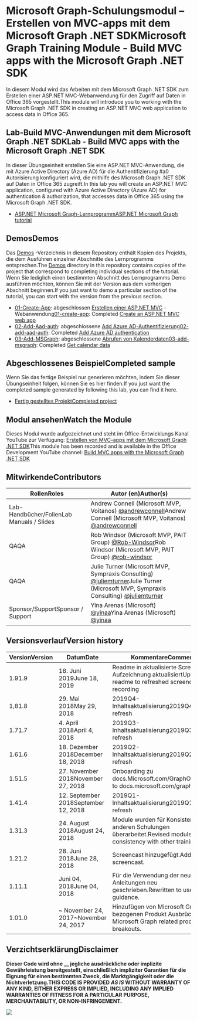 # <a name="microsoft-graph-training-module---build-mvc-apps-with-the-microsoft-graph-net-sdk"></a><span data-ttu-id="b9280-101">Microsoft Graph-Schulungsmodul – Erstellen von MVC-apps mit dem Microsoft Graph .NET SDK</span><span class="sxs-lookup"><span data-stu-id="b9280-101">Microsoft Graph Training Module - Build MVC apps with the Microsoft Graph .NET SDK</span></span>

<span data-ttu-id="b9280-102">In diesem Modul wird das Arbeiten mit dem Microsoft Graph .NET SDK zum Erstellen einer ASP.NET MVC-Webanwendung für den Zugriff auf Daten in Office 365 vorgestellt.</span><span class="sxs-lookup"><span data-stu-id="b9280-102">This module will introduce you to working with the Microsoft Graph .NET SDK in creating an ASP.NET MVC web application to access data in Office 365.</span></span>

## <a name="lab---build-mvc-apps-with-the-microsoft-graph-net-sdk"></a><span data-ttu-id="b9280-103">Lab-Build MVC-Anwendungen mit dem Microsoft Graph .NET SDK</span><span class="sxs-lookup"><span data-stu-id="b9280-103">Lab - Build MVC apps with the Microsoft Graph .NET SDK</span></span>

<span data-ttu-id="b9280-104">In dieser Übungseinheit erstellen Sie eine ASP.NET MVC-Anwendung, die mit Azure Active Directory (Azure AD) für die Authentifizierung #a0 Autorisierung konfiguriert wird, die mithilfe des Microsoft Graph .NET SDK auf Daten in Office 365 zugreift.</span><span class="sxs-lookup"><span data-stu-id="b9280-104">In this lab you will create an ASP.NET MVC application, configured with Azure Active Directory (Azure AD) for authentication & authorization, that accesses data in Office 365 using the Microsoft Graph .NET SDK.</span></span>

- [<span data-ttu-id="b9280-105">ASP.NET Microsoft Graph-Lernprogramm</span><span class="sxs-lookup"><span data-stu-id="b9280-105">ASP.NET Microsoft Graph tutorial</span></span>](https://docs.microsoft.com/graph/training/aspnet-tutorial)

## <a name="demos"></a><span data-ttu-id="b9280-106">Demos</span><span class="sxs-lookup"><span data-stu-id="b9280-106">Demos</span></span>

<span data-ttu-id="b9280-107">Das [Demos](./Demos) -Verzeichnis in diesem Repository enthält Kopien des Projekts, die dem Ausführen einzelner Abschnitte des Lernprogramms entsprechen.</span><span class="sxs-lookup"><span data-stu-id="b9280-107">The [Demos](./Demos) directory in this repository contains copies of the project that correspond to completing individual sections of the tutorial.</span></span> <span data-ttu-id="b9280-108">Wenn Sie lediglich einen bestimmten Abschnitt des Lernprogramms Demo ausführen möchten, können Sie mit der Version aus dem vorherigen Abschnitt beginnen.</span><span class="sxs-lookup"><span data-stu-id="b9280-108">If you just want to demo a particular section of the tutorial, you can start with the version from the previous section.</span></span>

- <span data-ttu-id="b9280-109">[01-Create-App](Demos/01-create-app): abgeschlossen [Erstellen einer ASP.NET MVC](https://docs.microsoft.com/graph/training/aspnet-tutorial?tutorial-step=1) -Webanwendung</span><span class="sxs-lookup"><span data-stu-id="b9280-109">[01-create-app](Demos/01-create-app): Completed [Create an ASP.NET MVC web app](https://docs.microsoft.com/graph/training/aspnet-tutorial?tutorial-step=1)</span></span>
- <span data-ttu-id="b9280-110">[02-Add-Aad-auth](Demos/02-add-aad-auth): abgeschlossene [Add Azure AD-Authentifizierung](https://docs.microsoft.com/graph/training/aspnet-tutorial?tutorial-step=3)</span><span class="sxs-lookup"><span data-stu-id="b9280-110">[02-add-aad-auth](Demos/02-add-aad-auth): Completed [Add Azure AD authentication](https://docs.microsoft.com/graph/training/aspnet-tutorial?tutorial-step=3)</span></span>
- <span data-ttu-id="b9280-111">[03-Add-MSGraph](Demos/03-add-msgraph): abgeschlossene [Abrufen von Kalenderdaten](https://docs.microsoft.com/graph/training/aspnet-tutorial?tutorial-step=4)</span><span class="sxs-lookup"><span data-stu-id="b9280-111">[03-add-msgraph](Demos/03-add-msgraph): Completed [Get calendar data](https://docs.microsoft.com/graph/training/aspnet-tutorial?tutorial-step=4)</span></span>

## <a name="completed-sample"></a><span data-ttu-id="b9280-112">Abgeschlossenes Beispiel</span><span class="sxs-lookup"><span data-stu-id="b9280-112">Completed sample</span></span>

<span data-ttu-id="b9280-113">Wenn Sie das fertige Beispiel nur generieren möchten, indem Sie dieser Übungseinheit folgen, können Sie es hier finden.</span><span class="sxs-lookup"><span data-stu-id="b9280-113">If you just want the completed sample generated by following this lab, you can find it here.</span></span>

- [<span data-ttu-id="b9280-114">Fertig gestelltes Projekt</span><span class="sxs-lookup"><span data-stu-id="b9280-114">Completed project</span></span>](Demos/03-add-msgraph)

## <a name="watch-the-module"></a><span data-ttu-id="b9280-115">Modul ansehen</span><span class="sxs-lookup"><span data-stu-id="b9280-115">Watch the Module</span></span>

<span data-ttu-id="b9280-116">Dieses Modul wurde aufgezeichnet und steht im Office-Entwicklungs Kanal YouTube zur Verfügung: [Erstellen von MVC-apps mit dem Microsoft Graph .NET SDK](https://youtu.be/a2teHZ5WuNc)</span><span class="sxs-lookup"><span data-stu-id="b9280-116">This module has been recorded and is available in the Office Development YouTube channel: [Build MVC apps with the Microsoft Graph .NET SDK](https://youtu.be/a2teHZ5WuNc)</span></span>

## <a name="contributors"></a><span data-ttu-id="b9280-117">Mitwirkende</span><span class="sxs-lookup"><span data-stu-id="b9280-117">Contributors</span></span>

| <span data-ttu-id="b9280-118">Rollen</span><span class="sxs-lookup"><span data-stu-id="b9280-118">Roles</span></span>                | <span data-ttu-id="b9280-119">Autor (en)</span><span class="sxs-lookup"><span data-stu-id="b9280-119">Author(s)</span></span>                                                                                     |
| -------------------- | --------------------------------------------------------------------------------------------- |
| <span data-ttu-id="b9280-120">Lab-Handbücher/Folien</span><span class="sxs-lookup"><span data-stu-id="b9280-120">Lab Manuals / Slides</span></span> | <span data-ttu-id="b9280-121">Andrew Connell (Microsoft MVP, Voitanos) [@andrewconnell](//github.com/andrewconnell)</span><span class="sxs-lookup"><span data-stu-id="b9280-121">Andrew Connell (Microsoft MVP, Voitanos) [@andrewconnell](//github.com/andrewconnell)</span></span>         |
| <span data-ttu-id="b9280-122">QA</span><span class="sxs-lookup"><span data-stu-id="b9280-122">QA</span></span>                   | <span data-ttu-id="b9280-123">Rob Windsor (Microsoft MVP, PAIT Group) [@Rob-Windsor](//github.com/rob-windsor)</span><span class="sxs-lookup"><span data-stu-id="b9280-123">Rob Windsor (Microsoft MVP, PAIT Group) [@rob-windsor](//github.com/rob-windsor)</span></span>              |
| <span data-ttu-id="b9280-124">QA</span><span class="sxs-lookup"><span data-stu-id="b9280-124">QA</span></span>                   | <span data-ttu-id="b9280-125">Julie Turner (Microsoft MVP, Sympraxis Consulting) [@juliemturner](//github.com/juliemturner)</span><span class="sxs-lookup"><span data-stu-id="b9280-125">Julie Turner (Microsoft MVP, Sympraxis Consulting) [@juliemturner](//github.com/juliemturner)</span></span> |
| <span data-ttu-id="b9280-126">Sponsor/Support</span><span class="sxs-lookup"><span data-stu-id="b9280-126">Sponsor / Support</span></span>    | <span data-ttu-id="b9280-127">Yina Arenas (Microsoft) [@yinaa](//github.com/yinaa)</span><span class="sxs-lookup"><span data-stu-id="b9280-127">Yina Arenas (Microsoft) [@yinaa](//github.com/yinaa)</span></span>                                          |

## <a name="version-history"></a><span data-ttu-id="b9280-128">Versionsverlauf</span><span class="sxs-lookup"><span data-stu-id="b9280-128">Version history</span></span>

| <span data-ttu-id="b9280-129">Version</span><span class="sxs-lookup"><span data-stu-id="b9280-129">Version</span></span> |        <span data-ttu-id="b9280-130">Datum</span><span class="sxs-lookup"><span data-stu-id="b9280-130">Date</span></span>        |                       <span data-ttu-id="b9280-131">Kommentare</span><span class="sxs-lookup"><span data-stu-id="b9280-131">Comments</span></span>                       |
| ------- | ------------------ | ---------------------------------------------------- |
| <span data-ttu-id="b9280-132">1.9</span><span class="sxs-lookup"><span data-stu-id="b9280-132">1.9</span></span>     | <span data-ttu-id="b9280-133">18. Juni 2019</span><span class="sxs-lookup"><span data-stu-id="b9280-133">June 18, 2019</span></span>      | <span data-ttu-id="b9280-134">Readme in aktualisierte Screencast-Aufzeichnung aktualisiert</span><span class="sxs-lookup"><span data-stu-id="b9280-134">Updated readme to refreshed screencast recording</span></span>     |
| <span data-ttu-id="b9280-135">1,8</span><span class="sxs-lookup"><span data-stu-id="b9280-135">1.8</span></span>     | <span data-ttu-id="b9280-136">29. Mai 2018</span><span class="sxs-lookup"><span data-stu-id="b9280-136">May 29, 2018</span></span>       | <span data-ttu-id="b9280-137">2019Q4-Inhaltsaktualisierung</span><span class="sxs-lookup"><span data-stu-id="b9280-137">2019Q4 content refresh</span></span>                               |
| <span data-ttu-id="b9280-138">1.7</span><span class="sxs-lookup"><span data-stu-id="b9280-138">1.7</span></span>     | <span data-ttu-id="b9280-139">4. April 2018</span><span class="sxs-lookup"><span data-stu-id="b9280-139">April 4, 2018</span></span>      | <span data-ttu-id="b9280-140">2019Q3-Inhaltsaktualisierung</span><span class="sxs-lookup"><span data-stu-id="b9280-140">2019Q3 content refresh</span></span>                               |
| <span data-ttu-id="b9280-141">1.6</span><span class="sxs-lookup"><span data-stu-id="b9280-141">1.6</span></span>     | <span data-ttu-id="b9280-142">18. Dezember 2018</span><span class="sxs-lookup"><span data-stu-id="b9280-142">December 18, 2018</span></span>  | <span data-ttu-id="b9280-143">2019Q2-Inhaltsaktualisierung</span><span class="sxs-lookup"><span data-stu-id="b9280-143">2019Q2 content refresh</span></span>                               |
| <span data-ttu-id="b9280-144">1.5</span><span class="sxs-lookup"><span data-stu-id="b9280-144">1.5</span></span>     | <span data-ttu-id="b9280-145">27. November 2018</span><span class="sxs-lookup"><span data-stu-id="b9280-145">November 27, 2018</span></span>  | <span data-ttu-id="b9280-146">Onboarding zu docs.Microsoft.com/Graph</span><span class="sxs-lookup"><span data-stu-id="b9280-146">Onboarded to docs.microsoft.com/graph</span></span>                |
| <span data-ttu-id="b9280-147">1.4</span><span class="sxs-lookup"><span data-stu-id="b9280-147">1.4</span></span>     | <span data-ttu-id="b9280-148">12. September 2018</span><span class="sxs-lookup"><span data-stu-id="b9280-148">September 12, 2018</span></span> | <span data-ttu-id="b9280-149">2019Q1-Inhaltsaktualisierung</span><span class="sxs-lookup"><span data-stu-id="b9280-149">2019Q1 content refresh</span></span>                               |
| <span data-ttu-id="b9280-150">1.3</span><span class="sxs-lookup"><span data-stu-id="b9280-150">1.3</span></span>     | <span data-ttu-id="b9280-151">24. August 2018</span><span class="sxs-lookup"><span data-stu-id="b9280-151">August 24, 2018</span></span>    | <span data-ttu-id="b9280-152">Module wurden für Konsistenz mit anderen Schulungen überarbeitet.</span><span class="sxs-lookup"><span data-stu-id="b9280-152">Revised modules for consistency with other training.</span></span> |
| <span data-ttu-id="b9280-153">1.2</span><span class="sxs-lookup"><span data-stu-id="b9280-153">1.2</span></span>     | <span data-ttu-id="b9280-154">28. Juni 2018</span><span class="sxs-lookup"><span data-stu-id="b9280-154">June 28, 2018</span></span>      | <span data-ttu-id="b9280-155">Screencast hinzugefügt.</span><span class="sxs-lookup"><span data-stu-id="b9280-155">Added screencast.</span></span>                                    |
| <span data-ttu-id="b9280-156">1.1</span><span class="sxs-lookup"><span data-stu-id="b9280-156">1.1</span></span>     | <span data-ttu-id="b9280-157">Juni 04, 2018</span><span class="sxs-lookup"><span data-stu-id="b9280-157">June 04, 2018</span></span>      | <span data-ttu-id="b9280-158">Für die Verwendung der neuesten Anleitungen neu geschrieben.</span><span class="sxs-lookup"><span data-stu-id="b9280-158">Rewritten to use latest guidance.</span></span>                    |
| <span data-ttu-id="b9280-159">1.0</span><span class="sxs-lookup"><span data-stu-id="b9280-159">1.0</span></span>     | <span data-ttu-id="b9280-160">~ November 24, 2017</span><span class="sxs-lookup"><span data-stu-id="b9280-160">~November 24, 2017</span></span> | <span data-ttu-id="b9280-161">Hinzufügen von Microsoft Graph-bezogenen Produkt Ausbrüchen.</span><span class="sxs-lookup"><span data-stu-id="b9280-161">Add Microsoft Graph related product breakouts.</span></span>       |

## <a name="disclaimer"></a><span data-ttu-id="b9280-162">Verzichtserklärung</span><span class="sxs-lookup"><span data-stu-id="b9280-162">Disclaimer</span></span>

<span data-ttu-id="b9280-163">**Dieser Code wird ohne __ jegliche ausdrückliche oder implizite Gewährleistung bereitgestellt, einschließlich impliziter Garantien für die Eignung für einen bestimmten Zweck, die Marktgängigkeit oder die Nichtverletzung.**</span><span class="sxs-lookup"><span data-stu-id="b9280-163">**THIS CODE IS PROVIDED _AS IS_ WITHOUT WARRANTY OF ANY KIND, EITHER EXPRESS OR IMPLIED, INCLUDING ANY IMPLIED WARRANTIES OF FITNESS FOR A PARTICULAR PURPOSE, MERCHANTABILITY, OR NON-INFRINGEMENT.**</span></span>

<img src="https://telemetry.sharepointpnp.com/msgraph-training-aspnetmvcapp" />
